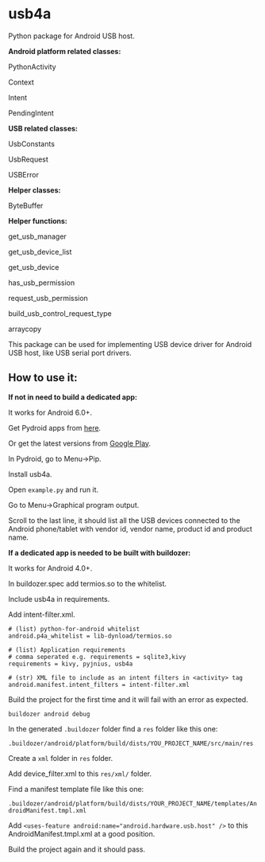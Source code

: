 # usb4a
Python package for Android USB host.

**Android platform related classes:**

PythonActivity

Context

Intent

PendingIntent

**USB related classes:**

UsbConstants

UsbRequest

USBError

**Helper classes:**

ByteBuffer

**Helper functions:**

get_usb_manager

get_usb_device_list

get_usb_device

has_usb_permission

request_usb_permission

build_usb_control_request_type

arraycopy


This package can be used for implementing USB device driver for Android USB host, like USB serial port drivers.

## How to use it:
**If not in need to build a dedicated app:**

It works for Android 6.0+.

Get Pydroid apps from [here](https://github.com/jacklinquan/Pydroid_Apks).

Or get the latest versions from [Google Play](https://play.google.com/store/apps).

In Pydroid, go to Menu->Pip.

Install usb4a.

Open `example.py` and run it.

Go to Menu->Graphical program output.

Scroll to the last line, it should list all the USB devices connected to the Android phone/tablet with vendor id, vendor name, product id and product name.

**If a dedicated app is needed to be built with buildozer:**

It works for Android 4.0+.

In buildozer.spec add termios.so to the whitelist.

Include usb4a in requirements.

Add intent-filter.xml.

```
# (list) python-for-android whitelist
android.p4a_whitelist = lib-dynload/termios.so

# (list) Application requirements
# comma seperated e.g. requirements = sqlite3,kivy
requirements = kivy, pyjnius, usb4a

# (str) XML file to include as an intent filters in <activity> tag
android.manifest.intent_filters = intent-filter.xml 
```

Build the project for the first time and it will fail with an error as expected.

`buildozer android debug`

In the generated  `.buildozer` folder find a `res` folder like this one:

`.buildozer/android/platform/build/dists/YOU_PROJECT_NAME/src/main/res`

Create a `xml` folder in `res` folder.

Add device_filter.xml to this `res/xml/` folder.

Find a manifest template file like this one:

`.buildozer/android/platform/build/dists/YOUR_PROJECT_NAME/templates/AndroidManifest.tmpl.xml`

Add  `<uses-feature android:name="android.hardware.usb.host" />`  to this AndroidManifest.tmpl.xml at a good position.

Build the project again and it should pass.
